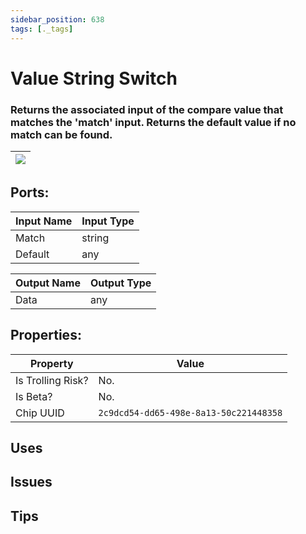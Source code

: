 ```yaml
---
sidebar_position: 638
tags: [._tags]
---
```


# Value String Switch


### Returns the associated input of the compare value that matches the 'match' input. Returns the default value if no match can be found.

| ![](https://images-ext-2.discordapp.net/external/MPmIaQzlEPmgGWlgi-WxBBXt0Bjv_zWPkg1y1f_sy3s/https/www.recroomcircuits.com/image/circuit/absolute-value?width=206&height=108) |
|-----|

## Ports:

| Input Name | Input Type |
|-----------|-----------|
| Match | string |
| Default | any |

| Output Name | Output Type |
|-----------|-----------|
| Data | any |

## Properties:

| Property  | Value |
|-------------------|-----------|
| Is Trolling Risk? | No. |
| Is Beta? | No. |
| Chip UUID | `2c9dcd54-dd65-498e-8a13-50c221448358` |

## Uses

## Issues

## Tips